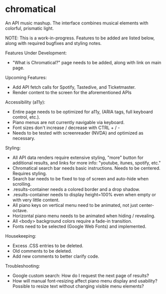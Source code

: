 # chromatical
An API music mashup. The interface combines musical elements with colorful, prismatic light. 

NOTE: This is a work-in-progress. Features to be added are listed below, along with required bugfixes and styling notes.

Features Under Development:
  + "What is Chromatical?" page needs to be added, along with link on main page.

Upcoming Features:
  + Add API fetch calls for Spotify, Tastedive, and Ticketmaster.
  + Render content to the screen for the aforementioned APIs

Accessibility (a11y):
  + Entire page needs to be optimized for a11y, (ARIA tags, full keyboard control, etc.).
  + Piano menus are not currently navigable via keyboard.
  + Font sizes don't increase / decrease with CTRL + / -
  + Needs to be tested with screenreader (NVDA) and optimized as necessary.

Styling:
  + All API data renders require extensive styling, "more" button for additional results, and links for more info: "youtube, itunes, spotify, etc."
  + Chromatical search bar needs basic instructions. Needs to be centered. Requires styling.
  + Search bar needs to be fixed to top of screen and auto-hide when scrolling.
  + .results-container needs a colored border and a drop shadow.
  + .results-container needs to display height=100% even when empty or with very little content.
  + All piano keys on vertical menu need to be animated, not just center-octave.
  + Horizontal piano menu needs to be animated when hiding / revealing.
  + All \<body\> background colors require a fade-in transition.
  + Fonts need to be selected (Google Web Fonts) and implemented.
  
Housekeeping:
  + Excess .CSS entries to be deleted.
  + Old comments to be deleted.
  + Add new comments to better clarify code.
 
Troubleshooting:
  + Google custom search: How do I request the next page of results?
  + How will manual font-resizing affect piano menu display and usability? Possible to resize text without changing visible menu elements?
  

